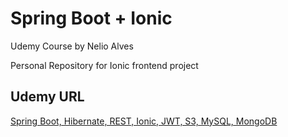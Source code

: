 # Spring Boot + Ionic
Udemy Course by Nelio Alves

Personal Repository for Ionic frontend project

Udemy URL
---------
[Spring Boot, Hibernate, REST, Ionic, JWT, S3, MySQL, MongoDB](https://www.udemy.com/course/spring-boot-ionic/)